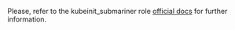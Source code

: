 Please, refer to the kubeinit_submariner role
[official docs](https://kubeinit.github.io/kubeinit/roles/role-kubeinit_submariner.html)
for further information.

